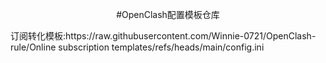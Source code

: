 <p align="center">#OpenClash配置模板仓库</p>
订阅转化模板:https://raw.githubusercontent.com/Winnie-0721/OpenClash-rule/Online subscription templates/refs/heads/main/config.ini
